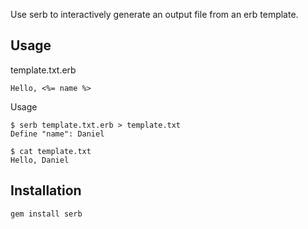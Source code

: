 Use serb to interactively generate an output file from an erb template.

## Usage

template.txt.erb

    Hello, <%= name %>

Usage

    $ serb template.txt.erb > template.txt
    Define "name": Daniel

    $ cat template.txt
    Hello, Daniel

## Installation

    gem install serb
